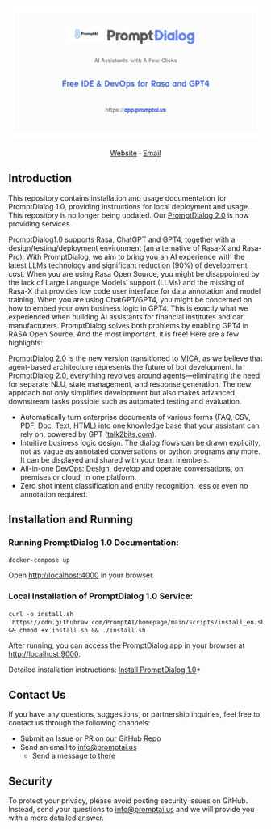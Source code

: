 <a target="_blank" rel="noopener noreferrer" href="https://www.promptai.us">
  <img src="./image/main.png" alt="https://www.promptai.us" style="max-width: 100%;">
</a>

<p align="center">
  <a href="https://www.promptai.us">Website</a> ·
  <a href="mailto:info@promptai.us">Email</a> 
</p>

## Introduction

This repository contains installation and usage documentation for PromptDialog 1.0, providing instructions for local deployment and usage. This repository is no longer being updated. Our [PromptDialog 2.0](https://www.promptai.us) is now providing services.

PromptDialog1.0 supports Rasa, ChatGPT and GPT4, together with a design/testing/deployment environment (an alternative of Rasa-X and Rasa-Pro).  With PromptDialog, we aim to bring you an AI experience with the latest LLMs technology and significant reduction (90%) of development cost.
When you are using Rasa Open Source, you might be disappointed by the lack of Large Language Models’ support (LLMs) and the missing of Rasa-X that provides low code user interface for data annotation and model training.  When you are using ChatGPT/GPT4, you might be concerned on how to embed your own business logic in GPT4.  This is exactly what we experienced when building AI assistants for financial institutes and car manufacturers.  PromptDialog solves both problems by enabling GPT4 in RASA Open Source.  And the most important, it is free!  Here are a few highlights:

[PromptDialog 2.0](https://www.promptai.us) is the new version transitioned to [MICA](https://github.com/Mica-labs/MICA), as we believe that agent-based architecture represents the future of bot development. In [PromptDialog 2.0](https://www.promptai.us), everything revolves around agents—eliminating the need for separate NLU, state management, and response generation. The new approach not only simplifies development but also makes advanced downstream tasks possible such as automated testing and evaluation.

* Automatically turn enterprise documents of various forms (FAQ, CSV, PDF, Doc, Text, HTML) into one knowledge base that your assistant can rely on, powered by GPT ([talk2bits.com](https://talk2bits.com)).
* Intuitive business logic design. The dialog flows can be drawn explicitly, not as vague as annotated conversations or python programs any more.  It can be displayed and shared with your team members.
* All-in-one DevOps: Design, develop and operate conversations, on premises or cloud, in one platform.
* Zero shot intent classification and entity recognition, less or even no annotation required.

## Installation and Running

### Running PromptDialog 1.0 Documentation:
```shell
docker-compose up 
```

Open [http://localhost:4000](http://localhost:4000) in your browser.

### Local Installation of PromptDialog 1.0 Service:
```shell
curl -o install.sh 'https://cdn.githubraw.com/PromptAI/homepage/main/scripts/install_en.sh' && chmod +x install.sh && ./install.sh
```

After running, you can access the PromptDialog app in your browser at [http://localhost:9000](http://localhost:9000).

Detailed installation instructions: [Install PromptDialog 1.0](https://cdn.githubraw.com/PromptAI/homepage/main/scripts/install_en.sh)*

## Contact Us
If you have any questions, suggestions, or partnership inquiries, feel free to contact us through the following channels:
- Submit an Issue or PR on our GitHub Repo
- Send an email to info@promptai.us
  - Send a message to [there](https://www.promptai.us/en/contact/)

## Security
To protect your privacy, please avoid posting security issues on GitHub. Instead, send your questions to info@promptai.us and we will provide you with a more detailed answer.
